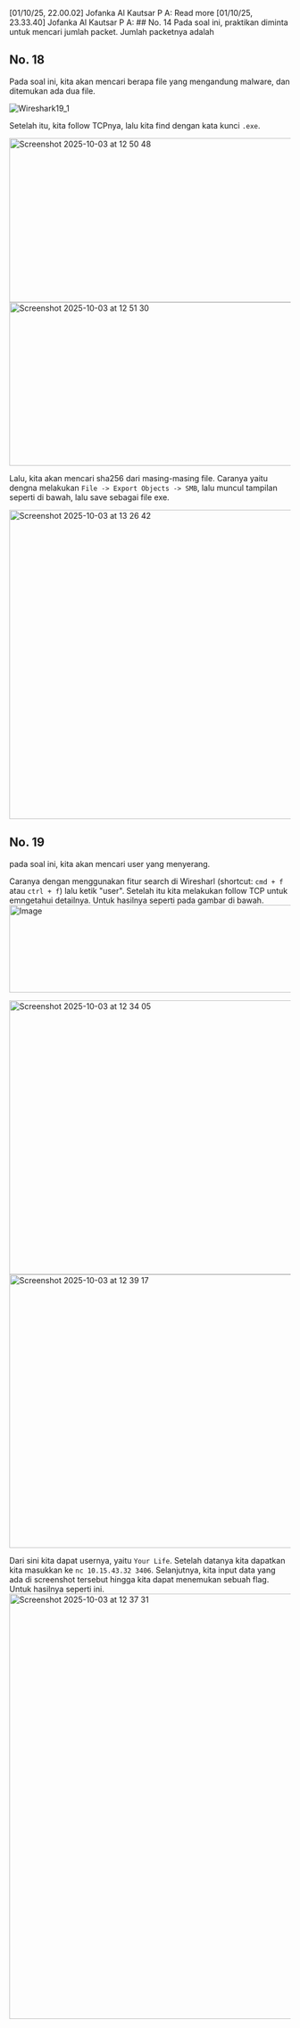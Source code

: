 [01/10/25, 22.00.02] Jofanka Al Kautsar P A: ‎Read more
[01/10/25, 23.33.40] Jofanka Al Kautsar P A: ## No. 14
Pada soal ini, praktikan diminta untuk mencari jumlah packet. Jumlah packetnya adalah 
## No. 18
Pada soal ini, kita akan mencari berapa file yang mengandung malware, dan ditemukan ada dua file.

![Wireshark19_1](https://github.com/user-attachments/assets/795794bd-0d57-4abe-9356-d091ecf5b478)

Setelah itu, kita follow TCPnya, lalu kita find dengan kata kunci `.exe`.

<img width="714" height="294" alt="Screenshot 2025-10-03 at 12 50 48" src="https://github.com/user-attachments/assets/848d1ac3-8ac8-440e-99fb-58452c7ffacc" />

<img width="713" height="293" alt="Screenshot 2025-10-03 at 12 51 30" src="https://github.com/user-attachments/assets/4b2445bb-e402-44fa-a783-e77c04cde480" />

Lalu, kita akan mencari sha256 dari masing-masing file. Caranya yaitu dengna melakukan `File -> Export Objects -> SMB`, lalu muncul tampilan seperti di bawah, lalu save sebagai file exe.

<img width="842" height="554" alt="Screenshot 2025-10-03 at 13 26 42" src="https://github.com/user-attachments/assets/951e7c58-8743-4ad5-b7da-3947c982d656" />



## No. 19 

pada soal ini, kita akan mencari user yang menyerang. 

Caranya dengan menggunakan fitur search di Wiresharl (shortcut: `cmd + f` atau `ctrl + f`) lalu ketik "user". Setelah itu kita melakukan follow TCP untuk emngetahui detailnya. Untuk hasilnya seperti pada gambar di bawah.
<img width="1089" height="157" alt="Image" src="https://github.com/user-attachments/assets/8d895124-f711-4009-a1b4-076e0cf7c45e" />

<img width="714" height="491" alt="Screenshot 2025-10-03 at 12 34 05" src="https://github.com/user-attachments/assets/8393fa1e-c2ee-4e48-aba8-901eeb78689a" />
<img width="716" height="490" alt="Screenshot 2025-10-03 at 12 39 17" src="https://github.com/user-attachments/assets/12f8da6c-0b41-4172-a555-91670038f7f5" />


Dari sini kita dapat usernya, yaitu `Your Life`. Setelah datanya kita dapatkan kita masukkan ke `nc 10.15.43.32 3406`. Selanjutnya, kita input data yang ada di screenshot tersebut hingga kita dapat menemukan sebuah flag. Untuk hasilnya seperti ini.
<img width="1437" height="762" alt="Screenshot 2025-10-03 at 12 37 31" src="https://github.com/user-attachments/assets/5cebb95d-a75a-45b7-b123-8f62e9d06bb7" />
